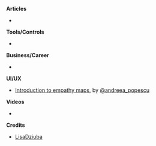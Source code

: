 **Articles**

* 

**Tools/Controls**

*

**Business/Career**

* 

**UI/UX**

* [Introduction to empathy maps](https://uxdesign.cc/introduction-to-empathy-maps-56554b80872d), by [@andreea_popescu](https://twitter.com/andreea_popescu)

**Videos**

* 
**Credits**

* [LisaDziuba](https://github.com/lisadziuba)
